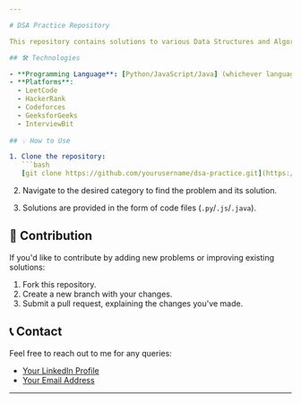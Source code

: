 ```yaml
---

# DSA Practice Repository

This repository contains solutions to various Data Structures and Algorithms (DSA) problems that I have solved during my practice sessions. The problems are sourced from different platforms like LeetCode, HackerRank, Codeforces, and more.

## 🛠️ Technologies

- **Programming Language**: [Python/JavaScript/Java] (whichever language you're using)
- **Platforms**: 
  - LeetCode
  - HackerRank
  - Codeforces
  - GeeksforGeeks
  - InterviewBit
  
## 💡 How to Use

1. Clone the repository:
   ```bash
   [git clone https://github.com/yourusername/dsa-practice.git](https://github.com/adityaranjan2005/Data-Structures-and-Algorithms.git)
   ```
   
2. Navigate to the desired category to find the problem and its solution.

3. Solutions are provided in the form of code files (`.py`/`.js`/`.java`).

## 🚀 Contribution

If you'd like to contribute by adding new problems or improving existing solutions:

1. Fork this repository.
2. Create a new branch with your changes.
3. Submit a pull request, explaining the changes you've made.

## 📞 Contact

Feel free to reach out to me for any queries:

- [Your LinkedIn Profile](https://linkedin.com/in/adityaranjan2005)
- [Your Email Address](mailto:103ranjanadityakishu@gmail.com)

---
```

